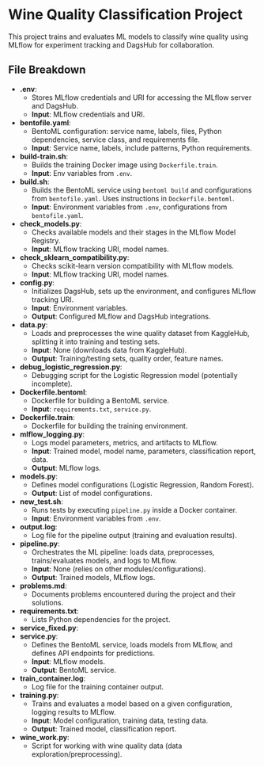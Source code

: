 # Wine Quality Classification Project

This project trains and evaluates ML models to classify wine quality using MLflow for experiment tracking and DagsHub for collaboration.

## File Breakdown

*   **.env**:
    *   Stores MLflow credentials and URI for accessing the MLflow server and DagsHub.
    *   **Input**: MLflow credentials and URI.
*   **bentofile.yaml**:
    *   BentoML configuration: service name, labels, files, Python dependencies, service class, and requirements file.
    *   **Input**: Service name, labels, include patterns, Python requirements.
*   **build-train.sh**:
    *   Builds the training Docker image using `Dockerfile.train`.
    *   **Input**: Env variables from `.env`.
*   **build.sh**:
    *   Builds the BentoML service using `bentoml build` and configurations from `bentofile.yaml`. Uses instructions in `Dockerfile.bentoml`.
    *   **Input**: Environment variables from `.env`, configurations from `bentofile.yaml`.
*   **check_models.py**:
    *   Checks available models and their stages in the MLflow Model Registry.
    *   **Input**: MLflow tracking URI, model names.
*   **check_sklearn_compatibility.py**:
    *   Checks scikit-learn version compatibility with MLflow models.
    *   **Input**: MLflow tracking URI, model names.
*   **config.py**:
    *   Initializes DagsHub, sets up the environment, and configures MLflow tracking URI.
    *   **Input**: Environment variables.
    *   **Output**: Configured MLflow and DagsHub integrations.
*   **data.py**:
    *   Loads and preprocesses the wine quality dataset from KaggleHub, splitting it into training and testing sets.
    *   **Input**: None (downloads data from KaggleHub).
    *   **Output**: Training/testing sets, quality order, feature names.
*   **debug_logistic_regression.py**:
    *   Debugging script for the Logistic Regression model (potentially incomplete).
*   **Dockerfile.bentoml**:
    *   Dockerfile for building a BentoML service.
    *   **Input**: `requirements.txt`, `service.py`.
*   **Dockerfile.train**:
    *   Dockerfile for building the training environment.
*   **mlflow_logging.py**:
    *   Logs model parameters, metrics, and artifacts to MLflow.
    *   **Input**: Trained model, model name, parameters, classification report, data.
    *   **Output**: MLflow logs.
*   **models.py**:
    *   Defines model configurations (Logistic Regression, Random Forest).
    *   **Output**: List of model configurations.
*   **new_test.sh**:
    *   Runs tests by executing `pipeline.py` inside a Docker container.
    *   **Input**: Environment variables from `.env`.
*   **output.log**:
    *   Log file for the pipeline output (training and evaluation results).
*   **pipeline.py**:
    *   Orchestrates the ML pipeline: loads data, preprocesses, trains/evaluates models, and logs to MLflow.
    *   **Input**: None (relies on other modules/configurations).
    *   **Output**: Trained models, MLflow logs.
*   **problems.md**:
    *   Documents problems encountered during the project and their solutions.
*   **requirements.txt**:
    *   Lists Python dependencies for the project.
*   **service_fixed.py**:
*   **service.py**:
    *   Defines the BentoML service, loads models from MLflow, and defines API endpoints for predictions.
    *   **Input**: MLflow models.
    *   **Output**: BentoML service.
*   **train_container.log**:
    *   Log file for the training container output.
*   **training.py**:
    *   Trains and evaluates a model based on a given configuration, logging results to MLflow.
    *   **Input**: Model configuration, training data, testing data.
    *   **Output**: Trained model, classification report.
*   **wine_work.py**:
    *   Script for working with wine quality data (data exploration/preprocessing).